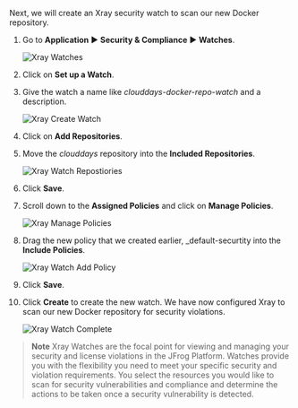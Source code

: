 Next, we will create an Xray security watch to scan our new Docker repository.

1. Go to **Application** ► **Security & Compliance** ► **Watches**.

   ![Xray Watches](https://raw.githubusercontent.com/jfrogtraining/gcp-gke-workshop/master/docs/images/xray-watches.png)

2. Click on **Set up a Watch**.

3. Give the watch a name like _clouddays-docker-repo-watch_ and a description.

   ![Xray Create Watch](https://raw.githubusercontent.com/jfrogtraining/gcp-gke-workshop/master/docs/images/xray-create-watch.png)

4. Click on **Add Repositories**.

5. Move the _clouddays_ repository into the **Included Repositories**.

   ![Xray Watch Repostiories](https://raw.githubusercontent.com/jfrogtraining/gcp-gke-workshop/master/docs/images/xray-watch-repositories.png)

6. Click **Save**.

7. Scroll down to the **Assigned Policies** and click on **Manage Policies**.

   ![Xray Manage Policies](https://raw.githubusercontent.com/jfrogtraining/gcp-gke-workshop/master/docs/images/xray-manage-policies.png)

8. Drag the new policy that we created earlier, _default-securtity into the **Include Policies**.

   ![Xray Watch Add Policy](https://raw.githubusercontent.com/jfrogtraining/gcp-gke-workshop/master/docs/images/xray-watch-add-policy.png)

9. Click **Save**.

10. Click **Create** to create the new watch. We have now configured Xray to scan our new Docker repository for security violations.

    ![Xray Watch Complete](https://raw.githubusercontent.com/jfrogtraining/gcp-gke-workshop/master/docs/images/xray-watch-complete.png)

> **Note** Xray Watches are the focal point for viewing and managing your security and license violations in the JFrog Platform. Watches provide you with the flexibility you need to meet your specific security and violation requirements. You select the resources you would like to scan for security vulnerabilities and compliance and determine the actions to be taken once a security vulnerability is detected.
